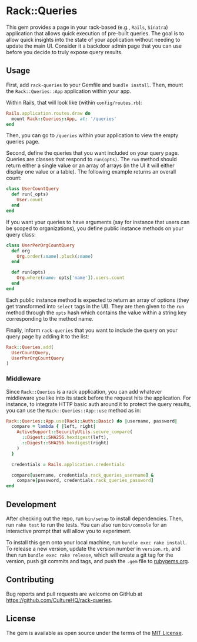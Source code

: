 # Rack::Queries

This gem provides a page in your rack-based (e.g., `Rails`, `Sinatra`) application that allows quick execution of pre-built queries. The goal is to allow quick insights into the state of your application without needing to update the main UI. Consider it a backdoor admin page that you can use before you decide to truly expose query results.

## Usage

First, add `rack-queries` to your Gemfile and `bundle install`. Then, mount the `Rack::Queries::App` application within your app.

Within Rails, that will look like (within `config/routes.rb`):

```ruby
Rails.application.routes.draw do
  mount Rack::Queries::App, at: '/queries'
end
```

Then, you can go to `/queries` within your application to view the empty queries page.

Second, define the queries that you want included on your query page. Queries are classes that respond to `run(opts)`. The `run` method should return either a single value or an array of arrays (in the UI it will either display one value or a table). The following example returns an overall count:

```ruby
class UserCountQuery
  def run(_opts)
    User.count
  end
end
```

If you want your queries to have arguments (say for instance that users can be scoped to organizations), you define public instance methods on your query class:

```ruby
class UserPerOrgCountQuery
  def org
    Org.order(:name).pluck(:name)
  end

  def run(opts)
    Org.where(name: opts['name']).users.count
  end
end
```

Each public instance method is expected to return an array of options (they get transformed into `select` tags in the UI). They are then given to the `run` method through the `opts` hash which contains the value within a string key corresponding to the method name.

Finally, inform `rack-queries` that you want to include the query on your query page by adding it to the list:

```ruby
Rack::Queries.add(
  UserCountQuery,
  UserPerOrgCountQuery
)
```

### Middleware

Since `Rack::Queries` is a rack application, you can add whatever middleware you like into its stack before the request hits the application. For instance, to integrate HTTP basic auth around it to protect the query results, you can use the `Rack::Queries::App::use` method as in:

```ruby
Rack::Queries::App.use(Rack::Auth::Basic) do |username, password|
  compare = lambda { |left, right|
    ActiveSupport::SecurityUtils.secure_compare(
      ::Digest::SHA256.hexdigest(left),
      ::Digest::SHA256.hexdigest(right)
    )
  }

  credentials = Rails.application.credentials

  compare[username, credentials.rack_queries_username] &
    compare[password, credentials.rack_queries_password]
end
```

## Development

After checking out the repo, run `bin/setup` to install dependencies. Then, run `rake test` to run the tests. You can also run `bin/console` for an interactive prompt that will allow you to experiment.

To install this gem onto your local machine, run `bundle exec rake install`. To release a new version, update the version number in `version.rb`, and then run `bundle exec rake release`, which will create a git tag for the version, push git commits and tags, and push the `.gem` file to [rubygems.org](https://rubygems.org).

## Contributing

Bug reports and pull requests are welcome on GitHub at https://github.com/CultureHQ/rack-queries.

## License

The gem is available as open source under the terms of the [MIT License](https://opensource.org/licenses/MIT).
